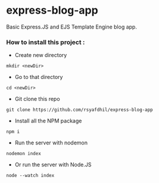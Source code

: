 ﻿# express-blog-app
Basic Express.JS and EJS Template Engine blog app.

### How to install this project :
- Create new directory
```
mkdir <newDir>
```
- Go to that directory
```
cd <newDir>
```
- Git clone this repo
```
git clone https://github.com/rsyafdhil/express-blog-app
```
- Install all the NPM package
```
npm i
```
- Run the server with nodemon
```
nodemon index
```
- Or run the server with Node.JS
```
node --watch index
```
